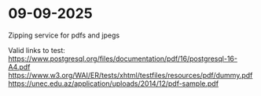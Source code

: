# 09-09-2025
Zipping service for pdfs and jpegs

Valid links to test:
https://www.postgresql.org/files/documentation/pdf/16/postgresql-16-A4.pdf
https://www.w3.org/WAI/ER/tests/xhtml/testfiles/resources/pdf/dummy.pdf
https://unec.edu.az/application/uploads/2014/12/pdf-sample.pdf


